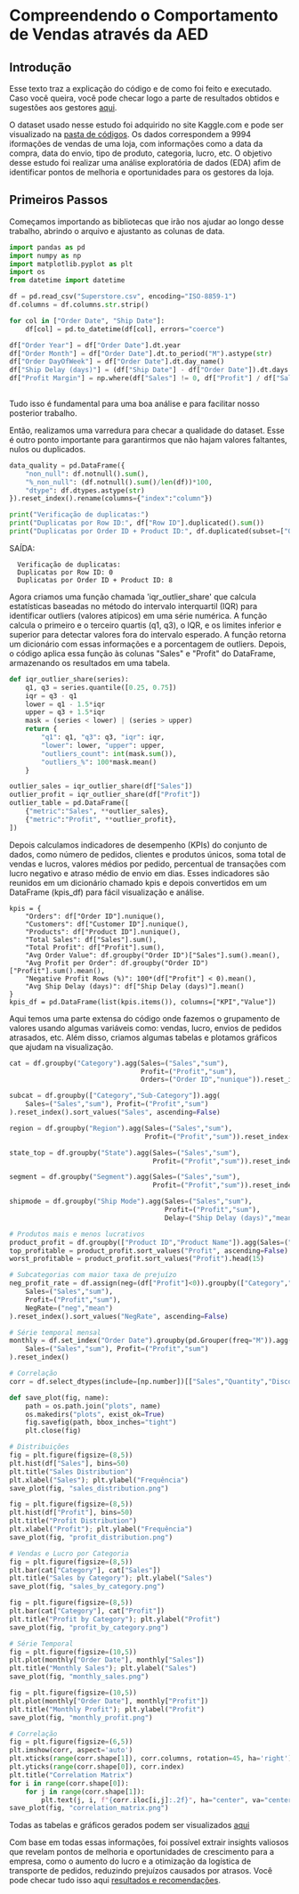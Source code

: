 # Compreendendo o Comportamento de Vendas através da AED

## Introdução
Esse texto traz a explicação do código e de como foi feito e executado. Caso você queira, você pode checar logo a parte de resultados obtidos e sugestões aos gestores [aqui](results_pt.md).

O dataset usado nesse estudo foi adquirido no site Kaggle.com e pode ser visualizado na [pasta de códigos](https://github.com/Benfluc/Projects/tree/main/project5/codes).
Os dados correspondem a 9994 iformações de vendas de uma loja, com informações como a data da compra, data do envio, tipo de produto, categoria, lucro, etc.
O objetivo desse estudo foi realizar uma análise exploratória de dados (EDA) afim de identificar pontos de melhoria e oportunidades para os gestores da loja.

## Primeiros Passos
Começamos importando as bibliotecas que irão nos ajudar ao longo desse trabalho, abrindo o arquivo e ajustanto as colunas de data.

```python
import pandas as pd
import numpy as np
import matplotlib.pyplot as plt
import os
from datetime import datetime

df = pd.read_csv("Superstore.csv", encoding="ISO-8859-1")
df.columns = df.columns.str.strip()

for col in ["Order Date", "Ship Date"]:
    df[col] = pd.to_datetime(df[col], errors="coerce")

df["Order Year"] = df["Order Date"].dt.year
df["Order Month"] = df["Order Date"].dt.to_period("M").astype(str)
df["Order DayOfWeek"] = df["Order Date"].dt.day_name()
df["Ship Delay (days)"] = (df["Ship Date"] - df["Order Date"]).dt.days
df["Profit Margin"] = np.where(df["Sales"] != 0, df["Profit"] / df["Sales"], np.nan)
  
```
Tudo isso é fundamental para uma boa análise e para facilitar nosso posterior trabalho.

Então, realizamos uma varredura para checar a qualidade do dataset. Esse é outro ponto importante para garantirmos que não hajam valores faltantes, nulos ou duplicados.
```python
data_quality = pd.DataFrame({
    "non_null": df.notnull().sum(),
    "%_non_null": (df.notnull().sum()/len(df))*100,
    "dtype": df.dtypes.astype(str)
}).reset_index().rename(columns={"index":"column"})

print("Verificação de duplicatas:")
print("Duplicatas por Row ID:", df["Row ID"].duplicated().sum())
print("Duplicatas por Order ID + Product ID:", df.duplicated(subset=["Order ID", "Product ID"]).sum())
```
SAÍDA:

      Verificação de duplicatas:
      Duplicatas por Row ID: 0
      Duplicatas por Order ID + Product ID: 8


Agora criamos uma função chamada 'iqr_outlier_share' que calcula estatísticas baseadas no método do intervalo interquartil (IQR) para identificar outliers (valores atípicos) em uma série numérica. A função calcula o primeiro e o terceiro quartis (q1, q3), o IQR, e os limites inferior e superior para detectar valores fora do intervalo esperado. A função retorna um dicionário com essas informações e a porcentagem de outliers. 
Depois, o código aplica essa função às colunas "Sales" e "Profit" do DataFrame, armazenando os resultados em uma tabela.

```python
def iqr_outlier_share(series):
    q1, q3 = series.quantile([0.25, 0.75])
    iqr = q3 - q1
    lower = q1 - 1.5*iqr
    upper = q3 + 1.5*iqr
    mask = (series < lower) | (series > upper)
    return {
        "q1": q1, "q3": q3, "iqr": iqr,
        "lower": lower, "upper": upper,
        "outliers_count": int(mask.sum()),
        "outliers_%": 100*mask.mean()
    }

outlier_sales = iqr_outlier_share(df["Sales"])
outlier_profit = iqr_outlier_share(df["Profit"])
outlier_table = pd.DataFrame([
    {"metric":"Sales", **outlier_sales},
    {"metric":"Profit", **outlier_profit},
])
```


Depois calculamos indicadores de desempenho (KPIs) do conjunto de dados, como número de pedidos, clientes e produtos únicos, soma total de vendas e lucros, valores médios por pedido, percentual de transações com lucro negativo e atraso médio de envio em dias. 
Esses indicadores são reunidos em um dicionário chamado kpis e depois convertidos em um DataFrame (kpis_df) para fácil visualização e análise.

```pyhton
kpis = {
    "Orders": df["Order ID"].nunique(),
    "Customers": df["Customer ID"].nunique(),
    "Products": df["Product ID"].nunique(),
    "Total Sales": df["Sales"].sum(),
    "Total Profit": df["Profit"].sum(),
    "Avg Order Value": df.groupby("Order ID")["Sales"].sum().mean(),
    "Avg Profit per Order": df.groupby("Order ID")["Profit"].sum().mean(),
    "Negative Profit Rows (%)": 100*(df["Profit"] < 0).mean(),
    "Avg Ship Delay (days)": df["Ship Delay (days)"].mean()
}
kpis_df = pd.DataFrame(list(kpis.items()), columns=["KPI","Value"])
```

Aqui temos uma parte extensa do código onde fazemos o grupamento de valores usando algumas variáveis como: vendas, lucro, envios de pedidos atrasados, etc. Além disso, criamos algumas tabelas e plotamos gráficos que ajudam na visualização.
```python
cat = df.groupby("Category").agg(Sales=("Sales","sum"),
                                 Profit=("Profit","sum"),
                                 Orders=("Order ID","nunique")).reset_index()

subcat = df.groupby(["Category","Sub-Category"]).agg(
    Sales=("Sales","sum"), Profit=("Profit","sum")
).reset_index().sort_values("Sales", ascending=False)

region = df.groupby("Region").agg(Sales=("Sales","sum"),
                                  Profit=("Profit","sum")).reset_index()

state_top = df.groupby("State").agg(Sales=("Sales","sum"),
                                    Profit=("Profit","sum")).reset_index().sort_values("Sales", ascending=False).head(15)

segment = df.groupby("Segment").agg(Sales=("Sales","sum"),
                                    Profit=("Profit","sum")).reset_index()

shipmode = df.groupby("Ship Mode").agg(Sales=("Sales","sum"),
                                       Profit=("Profit","sum"),
                                       Delay=("Ship Delay (days)","mean")).reset_index()

# Produtos mais e menos lucrativos
product_profit = df.groupby(["Product ID","Product Name"]).agg(Sales=("Sales","sum"), Profit=("Profit","sum")).reset_index()
top_profitable = product_profit.sort_values("Profit", ascending=False).head(15)
worst_profitable = product_profit.sort_values("Profit").head(15)

# Subcategorias com maior taxa de prejuízo
neg_profit_rate = df.assign(neg=(df["Profit"]<0)).groupby(["Category","Sub-Category"]).agg(
    Sales=("Sales","sum"),
    Profit=("Profit","sum"),
    NegRate=("neg","mean")
).reset_index().sort_values("NegRate", ascending=False)

# Série temporal mensal
monthly = df.set_index("Order Date").groupby(pd.Grouper(freq="M")).agg(
    Sales=("Sales","sum"), Profit=("Profit","sum")
).reset_index()

# Correlação
corr = df.select_dtypes(include=[np.number])[["Sales","Quantity","Discount","Profit","Ship Delay (days)","Profit Margin"]].corr()

def save_plot(fig, name):
    path = os.path.join("plots", name)
    os.makedirs("plots", exist_ok=True)
    fig.savefig(path, bbox_inches="tight")
    plt.close(fig)

# Distribuições
fig = plt.figure(figsize=(8,5))
plt.hist(df["Sales"], bins=50)
plt.title("Sales Distribution")
plt.xlabel("Sales"); plt.ylabel("Frequência")
save_plot(fig, "sales_distribution.png")

fig = plt.figure(figsize=(8,5))
plt.hist(df["Profit"], bins=50)
plt.title("Profit Distribution")
plt.xlabel("Profit"); plt.ylabel("Frequência")
save_plot(fig, "profit_distribution.png")

# Vendas e Lucro por Categoria
fig = plt.figure(figsize=(8,5))
plt.bar(cat["Category"], cat["Sales"])
plt.title("Sales by Category"); plt.ylabel("Sales")
save_plot(fig, "sales_by_category.png")

fig = plt.figure(figsize=(8,5))
plt.bar(cat["Category"], cat["Profit"])
plt.title("Profit by Category"); plt.ylabel("Profit")
save_plot(fig, "profit_by_category.png")

# Série Temporal
fig = plt.figure(figsize=(10,5))
plt.plot(monthly["Order Date"], monthly["Sales"])
plt.title("Monthly Sales"); plt.ylabel("Sales")
save_plot(fig, "monthly_sales.png")

fig = plt.figure(figsize=(10,5))
plt.plot(monthly["Order Date"], monthly["Profit"])
plt.title("Monthly Profit"); plt.ylabel("Profit")
save_plot(fig, "monthly_profit.png")

# Correlação
fig = plt.figure(figsize=(6,5))
plt.imshow(corr, aspect='auto')
plt.xticks(range(corr.shape[1]), corr.columns, rotation=45, ha='right')
plt.yticks(range(corr.shape[0]), corr.index)
plt.title("Correlation Matrix")
for i in range(corr.shape[0]):
    for j in range(corr.shape[1]):
        plt.text(j, i, f"{corr.iloc[i,j]:.2f}", ha="center", va="center")
save_plot(fig, "correlation_matrix.png")
```
Todas as tabelas e gráficos gerados podem ser visualizados [aqui](https://github.com/Benfluc/Projects/tree/main/project5/imgs)

Com base em todas essas informações, foi possível extrair insights valiosos que revelam pontos de melhoria e oportunidades de crescimento para a empresa, como o aumento do lucro e a otimização da logística 
de transporte de pedidos, reduzindo prejuízos causados por atrasos. Você pode checar tudo isso aqui [resultados e recomendações](results_pt.md).

